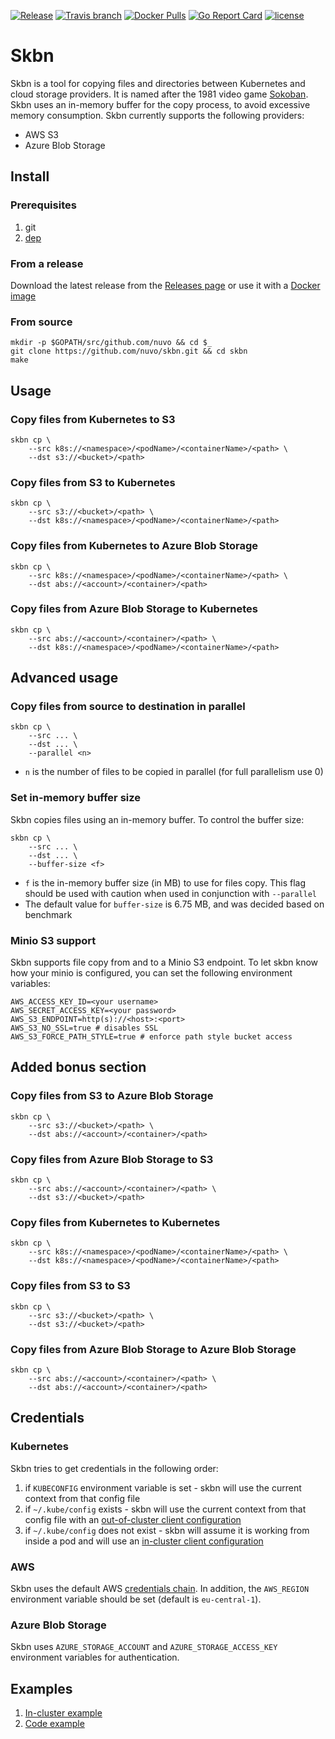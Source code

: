 [![Release](https://img.shields.io/github/release/nuvo/skbn.svg)](https://github.com/nuvo/skbn/releases)
[![Travis branch](https://img.shields.io/travis/nuvo/skbn/master.svg)](https://travis-ci.org/nuvo/skbn)
[![Docker Pulls](https://img.shields.io/docker/pulls/nuvo/skbn.svg)](https://hub.docker.com/r/nuvo/skbn/)
[![Go Report Card](https://goreportcard.com/badge/github.com/nuvo/skbn)](https://goreportcard.com/report/github.com/nuvo/skbn)
[![license](https://img.shields.io/github/license/nuvo/skbn.svg)](https://github.com/nuvo/skbn/blob/master/LICENSE)

# Skbn

Skbn is a tool for copying files and directories between Kubernetes and cloud storage providers. It is named after the 1981 video game [Sokoban](https://en.wikipedia.org/wiki/Sokoban).
Skbn uses an in-memory buffer for the copy process, to avoid excessive memory consumption.
Skbn currently supports the following providers:

* AWS S3
* Azure Blob Storage

## Install

### Prerequisites

1. git
2. [dep](https://github.com/golang/dep)

### From a release

Download the latest release from the [Releases page](https://github.com/nuvo/skbn/releases) or use it with a [Docker image](https://hub.docker.com/r/nuvo/skbn)

### From source

```
mkdir -p $GOPATH/src/github.com/nuvo && cd $_
git clone https://github.com/nuvo/skbn.git && cd skbn
make
```

## Usage

### Copy files from Kubernetes to S3

```
skbn cp \
    --src k8s://<namespace>/<podName>/<containerName>/<path> \
    --dst s3://<bucket>/<path>
```

### Copy files from S3 to Kubernetes

```
skbn cp \
    --src s3://<bucket>/<path> \
    --dst k8s://<namespace>/<podName>/<containerName>/<path>
```

### Copy files from Kubernetes to Azure Blob Storage

```
skbn cp \
    --src k8s://<namespace>/<podName>/<containerName>/<path> \
    --dst abs://<account>/<container>/<path>
```

### Copy files from Azure Blob Storage to Kubernetes

```
skbn cp \
    --src abs://<account>/<container>/<path> \
    --dst k8s://<namespace>/<podName>/<containerName>/<path>
```

## Advanced usage

### Copy files from source to destination in parallel

```
skbn cp \
    --src ... \
    --dst ... \
    --parallel <n>
```
* `n` is the number of files to be copied in parallel (for full parallelism use 0)

### Set in-memory buffer size

Skbn copies files using an in-memory buffer. To control the buffer size:

```
skbn cp \
    --src ... \
    --dst ... \
    --buffer-size <f>
```
* `f` is the in-memory buffer size (in MB) to use for files copy. This flag should be used with caution when used in conjunction with `--parallel`
* The default value for `buffer-size` is 6.75 MB, and was decided based on benchmark

### Minio S3 support

Skbn supports file copy from and to a Minio S3 endpoint. To let skbn know how your minio is configured, you can set the following environment variables:

```
AWS_ACCESS_KEY_ID=<your username>
AWS_SECRET_ACCESS_KEY=<your password>
AWS_S3_ENDPOINT=http(s)://<host>:<port>
AWS_S3_NO_SSL=true # disables SSL
AWS_S3_FORCE_PATH_STYLE=true # enforce path style bucket access
```

## Added bonus section

### Copy files from S3 to Azure Blob Storage

```
skbn cp \
    --src s3://<bucket>/<path> \
    --dst abs://<account>/<container>/<path>
```

### Copy files from Azure Blob Storage to S3

```
skbn cp \
    --src abs://<account>/<container>/<path> \
    --dst s3://<bucket>/<path>
```

### Copy files from Kubernetes to Kubernetes

```
skbn cp \
    --src k8s://<namespace>/<podName>/<containerName>/<path> \
    --dst k8s://<namespace>/<podName>/<containerName>/<path>
```

### Copy files from S3 to S3

```
skbn cp \
    --src s3://<bucket>/<path> \
    --dst s3://<bucket>/<path>
```

### Copy files from Azure Blob Storage to Azure Blob Storage

```
skbn cp \
    --src abs://<account>/<container>/<path> \
    --dst abs://<account>/<container>/<path>
```

## Credentials


### Kubernetes

Skbn tries to get credentials in the following order:
1. if `KUBECONFIG` environment variable is set - skbn will use the current context from that config file
2. if `~/.kube/config` exists - skbn will use the current context from that config file with an [out-of-cluster client configuration](https://github.com/kubernetes/client-go/tree/master/examples/out-of-cluster-client-configuration)
3. if `~/.kube/config` does not exist - skbn will assume it is working from inside a pod and will use an [in-cluster client configuration](https://github.com/kubernetes/client-go/tree/master/examples/in-cluster-client-configuration)


### AWS

Skbn uses the default AWS [credentials chain](https://docs.aws.amazon.com/sdk-for-go/v1/developer-guide/configuring-sdk.html).
In addition, the `AWS_REGION` environment variable should be set (default is `eu-central-1`).

### Azure Blob Storage

Skbn uses `AZURE_STORAGE_ACCOUNT` and `AZURE_STORAGE_ACCESS_KEY` environment variables for authentication.

## Examples

1. [In-cluster example](/examples/in-cluster)
2. [Code example](/examples/code)
